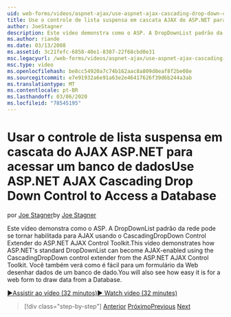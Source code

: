 ```yaml
---
uid: web-forms/videos/aspnet-ajax/use-aspnet-ajax-cascading-drop-down-control-to-access-a-database
title: Use o controle de lista suspensa em cascata AJAX do ASP.NET para acessar um banco de dados | Microsoft Docs
author: JoeStagner
description: Este vídeo demonstra como o ASP. A DropDownList padrão da rede pode se tornar habilitada para AJAX usando o CascadingDropDown Control Extender do ASP.NET AJAX controle...
ms.author: riande
ms.date: 03/13/2008
ms.assetid: 3c21fefc-6858-40e1-8307-22f68cbd0e31
msc.legacyurl: /web-forms/videos/aspnet-ajax/use-aspnet-ajax-cascading-drop-down-control-to-access-a-database
msc.type: video
ms.openlocfilehash: be8cc54920a7c74b162aac8a809d8eaf8f2be08e
ms.sourcegitcommit: e7e91932a6e91a63e2e46417626f39d6b244a3ab
ms.translationtype: MT
ms.contentlocale: pt-BR
ms.lasthandoff: 03/06/2020
ms.locfileid: "78545195"
---
```

# <a name="use-aspnet-ajax-cascading-drop-down-control-to-access-a-database"></a><span data-ttu-id="00705-103">Usar o controle de lista suspensa em cascata do AJAX ASP.NET para acessar um banco de dados</span><span class="sxs-lookup"><span data-stu-id="00705-103">Use ASP.NET AJAX Cascading Drop Down Control to Access a Database</span></span>

<span data-ttu-id="00705-104">por [Joe Stagner](https://github.com/JoeStagner)</span><span class="sxs-lookup"><span data-stu-id="00705-104">by [Joe Stagner](https://github.com/JoeStagner)</span></span>

<span data-ttu-id="00705-105">Este vídeo demonstra como o ASP. A DropDownList padrão da rede pode se tornar habilitada para AJAX usando o CascadingDropDown Control Extender do ASP.NET AJAX Control Toolkit.</span><span class="sxs-lookup"><span data-stu-id="00705-105">This video demonstrates how ASP.NET's standard DropDownList can become AJAX-enabled using the CascadingDropDown control extender from the ASP.NET AJAX Control Toolkit.</span></span> <span data-ttu-id="00705-106">Você também verá como é fácil para um formulário da Web desenhar dados de um banco de dado.</span><span class="sxs-lookup"><span data-stu-id="00705-106">You will also see how easy it is for a web form to draw data from a Database.</span></span>

[<span data-ttu-id="00705-107">&#9654;Assistir ao vídeo (32 minutos)</span><span class="sxs-lookup"><span data-stu-id="00705-107">&#9654; Watch video (32 minutes)</span></span>](https://channel9.msdn.com/Blogs/ASP-NET-Site-Videos/use-aspnet-ajax-cascading-drop-down-control-to-access-a-database)

> [!div class="step-by-step"]
> <span data-ttu-id="00705-108">[Anterior](two-simple-techniques-for-triggering-updates-to-update-panels.md)
> [Próximo](implement-infinite-data-patterns-in-ajax.md)</span><span class="sxs-lookup"><span data-stu-id="00705-108">[Previous](two-simple-techniques-for-triggering-updates-to-update-panels.md)
[Next](implement-infinite-data-patterns-in-ajax.md)</span></span>
